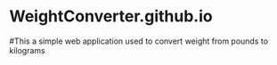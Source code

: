 # WeightConverter.github.io
#This a simple web application used to convert weight from pounds to kilograms
